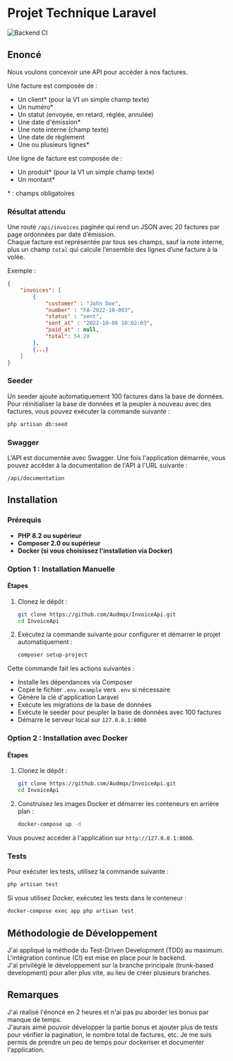 # Projet Technique Laravel

![Backend CI](https://github.com/Audmqx/InvoiceApi/actions/workflows/CI.yml/badge.svg)

## Enoncé

Nous voulons concevoir une API pour accéder à nos factures.

Une facture est composée de :  
- Un client* (pour la V1 un simple champ texte)  
- Un numéro*  
- Un statut (envoyée, en retard, réglée, annulée)  
- Une date d'émission*  
- Une note interne (champ texte)  
- Une date de règlement  
- Une ou plusieurs lignes*

Une ligne de facture est composée de :  
- Un produit* (pour la V1 un simple champ texte)  
- Un montant*

\* : champs obligatoires

### Résultat attendu

Une route `/api/invoices` paginée qui rend un JSON avec 20 factures par page ordonnées par date d’émission.  
Chaque facture est représentée par tous ses champs, sauf la note interne, plus un champ `total` qui calcule l’ensemble des lignes d’une facture à la volée.

Exemple :

```json
{
    "invoices": [
        {
            "customer" : "John Doe",
            "number" : "FA-2022-10-003",
            "status" : "sent",
            "sent_at" : "2022-10-06 10:02:03",
            "paid_at" : null,
            "total": 54.20
        },
        {...}
    ]
}
```

### Seeder

Un seeder ajoute automatiquement 100 factures dans la base de données. Pour réinitialiser la base de données et la peupler à nouveau avec des factures, vous pouvez exécuter la commande suivante :

```bash
php artisan db:seed
```

### Swagger

L'API est documentée avec Swagger. Une fois l'application démarrée, vous pouvez accéder à la documentation de l'API à l'URL suivante :

```
/api/documentation
```

## Installation

### Prérequis

- **PHP 8.2 ou supérieur**
- **Composer 2.0 ou supérieur**
- **Docker (si vous choisissez l'installation via Docker)**

### Option 1 : Installation Manuelle

#### Étapes

1. Clonez le dépôt :

    ```bash
    git clone https://github.com/Audmqx/InvoiceApi.git
    cd InvoiceApi
    ```

2. Exécutez la commande suivante pour configurer et démarrer le projet automatiquement :

    ```bash
    composer setup-project
    ```

Cette commande fait les actions suivantes :
- Installe les dépendances via Composer
- Copie le fichier `.env.example` vers `.env` si nécessaire
- Génère la clé d'application Laravel
- Exécute les migrations de la base de données
- Exécute le seeder pour peupler la base de données avec 100 factures
- Démarre le serveur local sur `127.0.0.1:8000`

### Option 2 : Installation avec Docker

#### Étapes

1. Clonez le dépôt :

    ```bash
    git clone https://github.com/Audmqx/InvoiceApi.git
    cd InvoiceApi
    ```

2. Construisez les images Docker et démarrer les conteneurs en arrière plan :

    ```bash
    docker-compose up -d
    ```


Vous pouvez accéder à l'application sur `http://127.0.0.1:8000`.

### Tests

Pour exécuter les tests, utilisez la commande suivante :

```bash
php artisan test
```

Si vous utilisez Docker, exécutez les tests dans le conteneur :

```bash
docker-compose exec app php artisan test
```

## Méthodologie de Développement

J'ai appliqué la méthode du Test-Driven Development (TDD) au maximum.  
L'intégration continue (CI) est mise en place pour le backend.  
J'ai privilégié le développement sur la branche principale (trunk-based development) pour aller plus vite, au lieu de créer plusieurs branches.

## Remarques

J'ai réalisé l'énoncé en 2 heures et n'ai pas pu aborder les bonus par manque de temps.  
J'aurais aimé pouvoir développer la partie bonus et ajouter plus de tests pour vérifier la pagination, le nombre total de factures, etc.
Je me suis permis de prendre un peu de temps pour dockeriser et documenter l'application.
